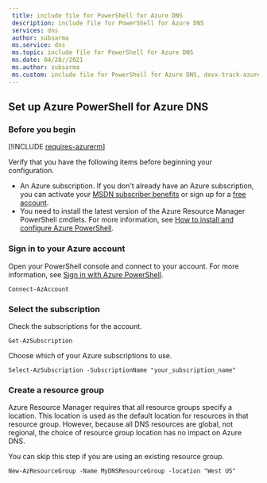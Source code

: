 ```yaml
---
 title: include file for PowerShell for Azure DNS
 description: include file for PowerShell for Azure DNS
 services: dns
 author: subsarma
 ms.service: dns
 ms.topic: include file for PowerShell for Azure DNS
 ms.date: 04/28//2021
 ms.author: subsarma
 ms.custom: include file for PowerShell for Azure DNS, devx-track-azurepowershell
---
```


## Set up Azure PowerShell for Azure DNS

### Before you begin

[!INCLUDE [requires-azurerm](~/reusable-content/ce-skilling/azure/includes/requires-azurerm.md)]

Verify that you have the following items before beginning your configuration.

* An Azure subscription. If you don't already have an Azure subscription, you can activate your [MSDN subscriber benefits](https://azure.microsoft.com/pricing/member-offers/msdn-benefits-details/) or sign up for a [free account](https://azure.microsoft.com/pricing/free-trial/).
* You need to install the latest version of the Azure Resource Manager PowerShell cmdlets. For more information, see [How to install and configure Azure PowerShell](/powershell/azureps-cmdlets-docs).

### Sign in to your Azure account

Open your PowerShell console and connect to your account. For more information, see [Sign in with Azure PowerShell](/powershell/azure/azurerm/authenticate-azureps).

```azurepowershell-interactive
Connect-AzAccount
```

### Select the subscription
 
Check the subscriptions for the account.

```azurepowershell-interactive
Get-AzSubscription
```

Choose which of your Azure subscriptions to use.

```azurepowershell-interactive
Select-AzSubscription -SubscriptionName "your_subscription_name"
```

### Create a resource group

Azure Resource Manager requires that all resource groups specify a location. This location is used as the default location for resources in that resource group. However, because all DNS resources are global, not regional, the choice of resource group location has no impact on Azure DNS.

You can skip this step if you are using an existing resource group.

```azurepowershell-interactive
New-AzResourceGroup -Name MyDNSResourceGroup -location "West US"
```
